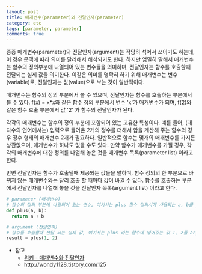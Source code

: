 ```yaml
---
layout: post
title: 매개변수(parameter)와 전달인자(parameter)
category: etc
tags: [parameter, parameter]
comments: true
---
```


종종 매개변수(parameter)와 전달인자(argument)는 적당히 섞어서 쓰이기도 하는데, 이 경우 문맥에 따라 의미를 달리해서 해석되기도 한다. 하지만 엄밀히 말해서 매개변수는 함수의 정의부분에 나열되어 있는 변수들을 의미하며, 전달인자는 함수를 호출할때 전달되는 실제 값을 의미한다. 이같은 의미를 명확히 하기 위해 매개변수는 변수(variable)로, 전달인자는 값(value)으로 보는 것이 일반적이다.

매개변수는 함수의 정의 부분에서 볼 수 있으며, 전달인자는 함수를 호출하는 부분에서 볼 수 있다. f(x) = x*x와 같은 함수 정의 부분에서 변수 'x'가 매개변수가 되며, f(2)와 같은 함수 호출 부분에서 값 '2' 가 함수의 전달인자가 된다.

각각의 매개변수는 함수의 정의 부분에 포함되어 있는 고유한 특성이다. 예를 들어, (대다수의 언어에서는) 입력으로 들어온 2개의 정수를 더해서 합을 계산해 주는 함수의 경우 정수 형태의 매개변수 2개가 필요하다. 일반적으로 함수는 몇개의 매개변수를 가지든 상관없으며, 매개변수가 하나도 없을 수도 있다. 만약 함수가 매개변수를 가질 경우, 각각의 매개변수에 대한 정의를 나열해 놓은 것을 매개변수 목록(parameter list) 이라고 한다.

반면 전달인자는 함수가 호출될때 제공되는 값들을 말하며, 함수 정의의 한 부분으로 바뀌지 않는 매개변수와는 달리 호출 할 때마다 값이 바뀔 수 있다. 함수를 호출하는 부분에서 전달인자를 나열해 놓을 것을 전달인자 목록(argument list) 이라고 한다.

```python
# parameter (매개변수)
# 함수의 정의 부분에 나열되어 있는 변수, 여기서는 plus 함수 정의시에 사용되는 a, b를 parameter(매개변수) 라고 한다.
def plus(a, b):
  return a + b

# argument (전달인자)
# 함수를 호출할때 전달 되는 실제 값, 여기서는 plus 라는 함수에 넣어주는 값 1, 2를 argument(전달인자)라고 한다.
result = plus(1, 2)
```

- 참고
  - [위키 - 매개변수와 전달인자](https://ko.wikipedia.org/wiki/%EB%A7%A4%EA%B0%9C%EB%B3%80%EC%88%98_(%EC%BB%B4%ED%93%A8%ED%84%B0_%ED%94%84%EB%A1%9C%EA%B7%B8%EB%9E%98%EB%B0%8D))
  - http://wondy1128.tistory.com/125

